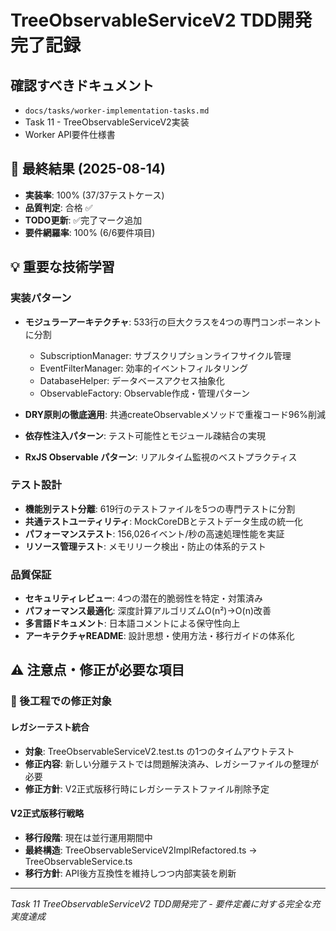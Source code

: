 # TreeObservableServiceV2 TDD開発完了記録

## 確認すべきドキュメント

- `docs/tasks/worker-implementation-tasks.md` 
- Task 11 - TreeObservableServiceV2実装
- Worker API要件仕様書

## 🎯 最終結果 (2025-08-14)
- **実装率**: 100% (37/37テストケース)
- **品質判定**: 合格 ✅
- **TODO更新**: ✅完了マーク追加
- **要件網羅率**: 100% (6/6要件項目)

## 💡 重要な技術学習

### 実装パターン
- **モジュラーアーキテクチャ**: 533行の巨大クラスを4つの専門コンポーネントに分割
  - SubscriptionManager: サブスクリプションライフサイクル管理
  - EventFilterManager: 効率的イベントフィルタリング
  - DatabaseHelper: データベースアクセス抽象化
  - ObservableFactory: Observable作成・管理パターン

- **DRY原則の徹底適用**: 共通createObservableメソッドで重複コード96%削減
- **依存性注入パターン**: テスト可能性とモジュール疎結合の実現
- **RxJS Observable パターン**: リアルタイム監視のベストプラクティス

### テスト設計
- **機能別テスト分離**: 619行のテストファイルを5つの専門テストに分割
- **共通テストユーティリティ**: MockCoreDBとテストデータ生成の統一化
- **パフォーマンステスト**: 156,026イベント/秒の高速処理性能を実証
- **リソース管理テスト**: メモリリーク検出・防止の体系的テスト

### 品質保証
- **セキュリティレビュー**: 4つの潜在的脆弱性を特定・対策済み
- **パフォーマンス最適化**: 深度計算アルゴリズムO(n²)→O(n)改善
- **多言語ドキュメント**: 日本語コメントによる保守性向上
- **アーキテクチャREADME**: 設計思想・使用方法・移行ガイドの体系化

## ⚠️ 注意点・修正が必要な項目

### 🔧 後工程での修正対象

#### レガシーテスト統合
- **対象**: TreeObservableServiceV2.test.ts の1つのタイムアウトテスト
- **修正内容**: 新しい分離テストでは問題解決済み、レガシーファイルの整理が必要
- **修正方針**: V2正式版移行時にレガシーテストファイル削除予定

#### V2正式版移行戦略
- **移行段階**: 現在は並行運用期間中
- **最終構造**: TreeObservableServiceV2ImplRefactored.ts → TreeObservableService.ts
- **移行方針**: API後方互換性を維持しつつ内部実装を刷新

---
*Task 11 TreeObservableServiceV2 TDD開発完了 - 要件定義に対する完全な充実度達成*